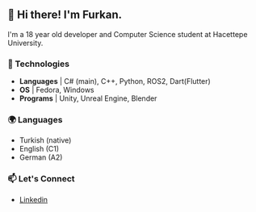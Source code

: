 
## 🌠 Hi there! I'm Furkan.

I'm a 18 year old developer and Computer Science student at Hacettepe University.
### 🔧 Technologies

* **Languages** |  C# (main), C++, Python, ROS2, Dart(Flutter)
* **OS** | Fedora, Windows
* **Programs**  |  Unity, Unreal Engine, Blender

### 🌍 Languages

* Turkish (native)
* English (C1)
* German (A2)

### 📫 Let's Connect
* [Linkedin](https://www.linkedin.com/in/furkan-gulhan)
<!---
Floha0/Floha0 is a ✨ special ✨ repository because its `README.md` (this file) appears on your GitHub profile.
You can click the Preview link to take a look at your changes.
--->
